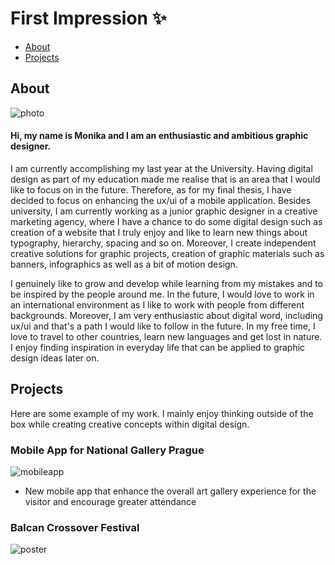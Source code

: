 # First Impression ✨

- [About](about.md)
- [Projects](projects.md)

## About
![photo](https://github.com/monica525/english-for-designer/assets/143282725/f47ee95f-4f8f-437e-87e1-c9ca33ed4acd)
#### Hi, my name is Monika and I am an enthusiastic and ambitious graphic designer. 
I am currently accomplishing my last year at the University. Having digital design as part of my education made me realise that is an area that I would like to focus on in the future. Therefore, as for my final thesis, I have decided to focus on enhancing the ux/ui of a mobile application. Besides university, I am currently working as a junior graphic designer in a creative marketing agency, where I have a chance to do some digital design such as creation of a website that I truly enjoy and like to learn new things about typography, hierarchy, spacing and so on. Moreover, I create independent creative solutions for graphic projects, creation of graphic materials such as banners, infographics as well as a bit of motion design. 

I genuinely like to grow and develop while learning from my mistakes and to be inspired by the people around me. In the future, I would love to work in an international environment as I like to work with people from different backgrounds. Moreover, I am very enthusiastic about digital word, including ux/ui and that's a path I would like to follow in the future. In my free time, I love to travel to other countries, learn new languages and get lost in nature. I enjoy finding inspiration in everyday life that can be applied to graphic design ideas later on. 

## Projects
Here are some example of my work. I mainly enjoy thinking outside of the box while creating creative concepts within digital design. 
### Mobile App for National Gallery Prague
![mobileapp](https://github.com/monica525/english-for-designer/assets/143282725/9f2c62e9-df88-4c33-b32a-b5035b0a92cc)
- New mobile app that enhance the overall art gallery experience for the visitor and encourage greater attendance

### Balcan Crossover Festival
![poster](https://github.com/monica525/english-for-designer/assets/143282725/40c218c1-eae2-4f2c-b161-fca0837dca43)

